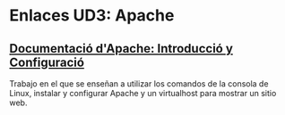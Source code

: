 # Enlaces UD3: Apache
## [Documentació d'Apache: Introducció y Configuració](https://github.com/EnriqueGr13/Porfolio_DAW/blob/main/UD3%3A%20APACHE/Documentaci%C3%B3%20d'Apache%3A%20Introducci%C3%B3%20y%20Configuraci%C3%B3/Enrique%20Gall%C3%A9n%20-%20Treball%20complet%20-%20Documentaci%C3%B3%20d'Apache_%20Introducci%C3%B3%20y%20configuraci%C3%B3.pdf)
Trabajo en el que se enseñan a utilizar los comandos de la consola de Linux, instalar y configurar Apache y un virtualhost para mostrar un sitio web.
